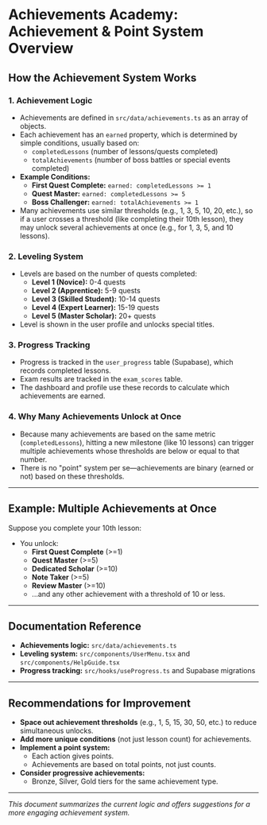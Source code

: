 # Achievements Academy: Achievement & Point System Overview

## How the Achievement System Works

### 1. Achievement Logic
- Achievements are defined in `src/data/achievements.ts` as an array of objects.
- Each achievement has an `earned` property, which is determined by simple conditions, usually based on:
  - `completedLessons` (number of lessons/quests completed)
  - `totalAchievements` (number of boss battles or special events completed)
- **Example Conditions:**
  - **First Quest Complete:** `earned: completedLessons >= 1`
  - **Quest Master:** `earned: completedLessons >= 5`
  - **Boss Challenger:** `earned: totalAchievements >= 1`
- Many achievements use similar thresholds (e.g., 1, 3, 5, 10, 20, etc.), so if a user crosses a threshold (like completing their 10th lesson), they may unlock several achievements at once (e.g., for 1, 3, 5, and 10 lessons).

### 2. Leveling System
- Levels are based on the number of quests completed:
  - **Level 1 (Novice):** 0-4 quests
  - **Level 2 (Apprentice):** 5-9 quests
  - **Level 3 (Skilled Student):** 10-14 quests
  - **Level 4 (Expert Learner):** 15-19 quests
  - **Level 5 (Master Scholar):** 20+ quests
- Level is shown in the user profile and unlocks special titles.

### 3. Progress Tracking
- Progress is tracked in the `user_progress` table (Supabase), which records completed lessons.
- Exam results are tracked in the `exam_scores` table.
- The dashboard and profile use these records to calculate which achievements are earned.

### 4. Why Many Achievements Unlock at Once
- Because many achievements are based on the same metric (`completedLessons`), hitting a new milestone (like 10 lessons) can trigger multiple achievements whose thresholds are below or equal to that number.
- There is no "point" system per se—achievements are binary (earned or not) based on these thresholds.

---

## Example: Multiple Achievements at Once

Suppose you complete your 10th lesson:
- You unlock:
  - **First Quest Complete** (>=1)
  - **Quest Master** (>=5)
  - **Dedicated Scholar** (>=10)
  - **Note Taker** (>=5)
  - **Review Master** (>=10)
  - ...and any other achievement with a threshold of 10 or less.

---

## Documentation Reference
- **Achievements logic:** `src/data/achievements.ts`
- **Leveling system:** `src/components/UserMenu.tsx` and `src/components/HelpGuide.tsx`
- **Progress tracking:** `src/hooks/useProgress.ts` and Supabase migrations

---

## Recommendations for Improvement
- **Space out achievement thresholds** (e.g., 1, 5, 15, 30, 50, etc.) to reduce simultaneous unlocks.
- **Add more unique conditions** (not just lesson count) for achievements.
- **Implement a point system:**
  - Each action gives points.
  - Achievements are based on total points, not just counts.
- **Consider progressive achievements:**
  - Bronze, Silver, Gold tiers for the same achievement type.

---

*This document summarizes the current logic and offers suggestions for a more engaging achievement system.* 